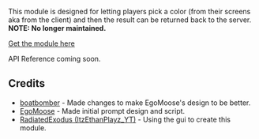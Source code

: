 This module is designed for letting players pick a color (from their screens aka from the client) and then the result can be returned back to the server.
__**NOTE: No longer maintained.**__

[Get the module here](https://www.roblox.com/library/5293087490/Color-Picker-Module)

API Reference coming soon.

## Credits
- [boatbomber](https://www.roblox.com/users/33655127/profile) - Made changes to make EgoMoose's design to be better.
- [EgoMoose](https://www.roblox.com/users/2155311/profile) - Made initial prompt design and script.
- [RadiatedExodus (ItzEthanPlayz_YT)](https://www.roblox.com/users/124648395/profile) - Using the gui to create this module.